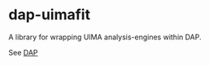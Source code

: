 # dap-uimafit

A library for wrapping UIMA analysis-engines within DAP.

See [DAP](https://github.com/document-analysis/dap)
